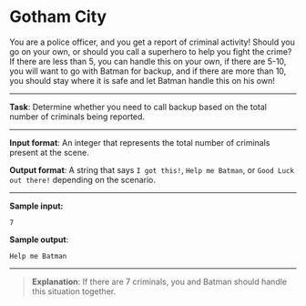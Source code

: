 # Gotham City

You are a police officer, and you get a report of criminal activity! Should you go on your own, or should you call a superhero to help you fight the crime? If there are less than 5, you can handle this on your own, if there are 5-10, you will want to go with Batman for backup, and if there are more than 10, you should stay where it is safe and let Batman handle this on his own! 
 
---

**Task**: Determine whether you need to call backup based on the total number of criminals being reported. 
 
---

**Input format**: An integer that represents the total number of criminals present at the scene. 

**Output format**: A string that says `I got this!`, `Help me Batman`, or `Good Luck out there!` depending on the scenario. 

--- 

**Sample input:** 
```
7
```

**Sample output**: 
```
Help me Batman
```

---

>**Explanation**: If there are 7 criminals, you and Batman should handle this situation together.